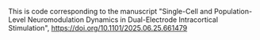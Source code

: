 This is code corresponding to the manuscript "Single-Cell and Population-Level Neuromodulation Dynamics in Dual-Electrode Intracortical Stimulation", https://doi.org/10.1101/2025.06.25.661479
